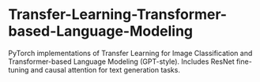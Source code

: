 # Transfer-Learning-Transformer-based-Language-Modeling
PyTorch implementations of Transfer Learning for Image Classification and Transformer-based Language Modeling (GPT-style). Includes ResNet fine-tuning and causal attention for text generation tasks.
